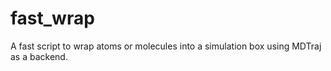 # fast_wrap
A fast script to wrap atoms or molecules into a simulation box using MDTraj as a backend.
